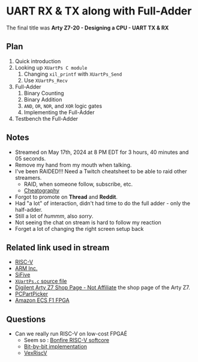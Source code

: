 # UART RX & TX along with Full-Adder

The final title was **Arty Z7-20 - Designing a CPU - UART TX & RX**

## Plan

1. Quick introduction
2. Looking up `XUartPs C module`
   1. Changing `xil_printf` with `XUartPs_Send`
   2. Use `XUartPs_Recv`
3. Full-Adder
   1. Binary Counting
   2. Binary Addition
   3. `AND`, `OR`, `NOR`, and `XOR` logic gates
   4. Implementing the Full-Adder
4. Testbench the Full-Adder

## Notes

* Streamed on May 17th, 2024 at 8 PM EDT for 3 hours, 40 minutes and 05 seconds.
* Remove my hand from my mouth when talking.
* I've been RAIDED!!! Need a Twitch cheatsheet to be able to raid other streamers.
  * RAID, when someone follow, subscribe, etc.
  * [Cheatography](https://cheatography.com/haywardgg/cheat-sheets/twitch/)
* Forgot to promote on **Thread** and **Reddit**.
* Had "a lot" of interaction, didn't had time to do the full adder - only the half-adder.
* Still a lot of *hummm*, also *sorry*.
* Not seeing the chat on stream is hard to follow my reaction
* Forget a lot of changing the right screen setup back

## Related link used in stream

* [RISC-V](https://riscv.org)
* [ARM Inc.](https://www.arm.com)
* [SiFive](https://www.sifive.com)
* [`XUartPs.c` source file](https://github.com/Xilinx/embeddedsw/blob/master/XilinxProcessorIPLib/drivers/uartps/src/xuartps.c)
* [Digilent Arty Z7 Shop Page - Not Affiliate](https://digilent.com/shop/arty-z7-zynq-7000-soc-development-board/) the shop page of the Arty Z7.
* [PCPartPicker](https://pcpartpicker.com/)
* [Amazon ECS F1 FPGA](https://aws.amazon.com/ec2/instance-types/f1/)

## Questions

* Can we really run RISC-V on low-cost FPGAÉ
  * Seem so : [Bonfire RISC-V softcore](https://bonfirecpu.eu/)
  * [Bit-by-bit implementation](https://www.youtube.com/watch?v=xjIxORBRaeQ)
  * [VexRiscV](https://github.com/SpinalHDL/VexRiscv)

